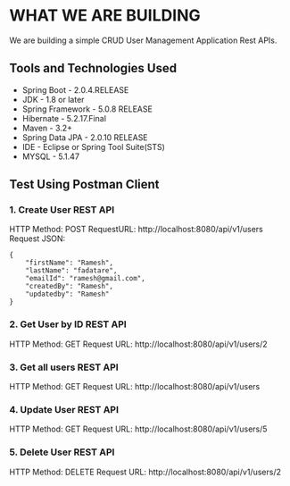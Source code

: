 # WHAT WE ARE BUILDING

We are building a simple CRUD User Management Application Rest APIs.

## Tools and Technologies Used
- Spring Boot - 2.0.4.RELEASE
- JDK - 1.8 or later
- Spring Framework - 5.0.8 RELEASE
- Hibernate - 5.2.17.Final
- Maven - 3.2+
- Spring Data JPA - 2.0.10 RELEASE
- IDE - Eclipse or Spring Tool Suite(STS)
- MYSQL - 5.1.47

## Test Using Postman Client
### 1. Create User REST API
HTTP Method: POST
RequestURL: http://localhost:8080/api/v1/users
Request JSON:
```
{
    "firstName": "Ramesh",
    "lastName": "fadatare",
    "emailId": "ramesh@gmail.com",
    "createdBy": "Ramesh",
    "updatedby": "Ramesh"
}
```
### 2. Get User by ID REST API
HTTP Method: GET
Request URL: http://localhost:8080/api/v1/users/2

### 3. Get all users REST API
HTTP Method: GET
Request URL: http://localhost:8080/api/v1/users

### 4. Update User REST API
HTTP Method: GET 
Request URL: http://localhost:8080/api/v1/users/5

### 5. Delete User REST API
HTTP Method: DELETE 
Request URL: http://localhost:8080/api/v1/users/2
